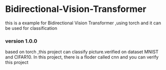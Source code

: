 # Bidirectional-Vision-Transformer
this is a example for Bidirectional Vision Transformer ,using torch and it can be used for  classification
### version 1.0.0
based on torch ,this project can classify picture.verified on dataset MNIST and CIFAR10. In this project, there is a floder called cnn and you can verify this project
